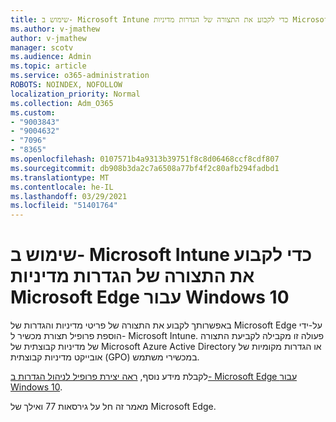 ```yaml
---
title: שימוש ב- Microsoft Intune כדי לקבוע את התצורה של הגדרות מדיניות Microsoft Edge עבור Windows 10
ms.author: v-jmathew
author: v-jmathew
manager: scotv
ms.audience: Admin
ms.topic: article
ms.service: o365-administration
ROBOTS: NOINDEX, NOFOLLOW
localization_priority: Normal
ms.collection: Adm_O365
ms.custom:
- "9003843"
- "9004632"
- "7096"
- "8365"
ms.openlocfilehash: 0107571b4a9313b39751f8c8d06468ccf8cdf807
ms.sourcegitcommit: db908b3da2c7a6508a77bf4f2c80afb294fadbd1
ms.translationtype: MT
ms.contentlocale: he-IL
ms.lasthandoff: 03/29/2021
ms.locfileid: "51401764"
---
```

# <a name="use-microsoft-intune-to-configure-microsoft-edge-policy-settings-for-windows-10"></a>שימוש ב- Microsoft Intune כדי לקבוע את התצורה של הגדרות מדיניות Microsoft Edge עבור Windows 10

באפשרותך לקבוע את התצורה של פריטי מדיניות והגדרות של Microsoft Edge על-ידי הוספת פרופיל תצורת מכשיר ל- Microsoft Intune. פעולה זו מקבילה לקביעת התצורה של מדיניות קבוצתית של Microsoft Azure Active Directory או הגדרות מקומיות של אובייקט מדיניות קבוצתית (GPO) במכשירי משתמש.

לקבלת מידע נוסף, [ראה יצירת פרופיל לניהול הגדרות ב- Microsoft Edge עבור Windows 10](https://go.microsoft.com/fwlink/?linkid=2133700).

מאמר זה חל על גירסאות 77 ואילך של Microsoft Edge.
